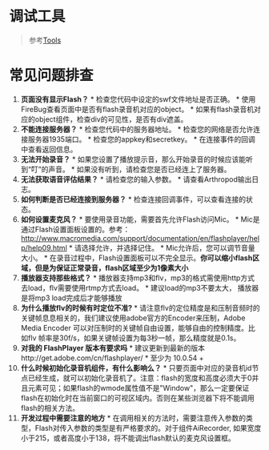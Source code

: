 # 调试工具 #
> 参考[Tools](Tools.md)

# 常见问题排查 #

  1. **页面没有显示Flash？**
    * 检查您代码中设定的swf文件地址是否正确。
    * 使用FireBug查看页面中是否有flash录音机对应的object。
    * 如果有flash录音机对应的object组件，检查div的可见性，是否有div遮盖。
  1. **不能连接服务器？**
    * 检查您代码中的服务器地址。
    * 检查您的网络是否允许连接服务器1935端口。
    * 检查您的appkey和secretkey。
    * 在连接事件的回调中查看返回信息。
  1. **无法开始录音？**
    * 如果您设置了播放提示音，那么开始录音的时候应该能听到“叮”的声音。
    * 如果没有听到，请检查您是否已经连上了服务器。
  1. **无法获取语音评估结果？**
    * 请检查您的输入参数。
    * 请查看Arthropod输出日志。
  1. **如何判断是否已经连接到服务器？**
    * 检查连接回调事件，可以查看连接的状态。
  1. **如何设置麦克风？**
    * 要使用录音功能，需要首先允许Flash访问Mic。
    * Mic是通过Flash设置面板设置的。参考：http://www.macromedia.com/support/documentation/en/flashplayer/help/help09.html
    * 请选择允许，并选择记住。
    * Mic允许后，您可以调节音量大小。
    * 在录音过程中，Flash设置面板可以不完全显示。**你可以缩小flash区域，但是为保证正常录音，flash区域至少为1像素大小**
  1. **播放器支持那些格式？**
    * 播放器支持mp3和flv，mp3的格式需使用http方式去load，flv需要使用rtmp方式去load。
    * 建议load的mp3不要太大， 播放器是将mp3 load完成后才能够播放
  1. **为什么播放flv的时候有时定位不准?**
    * 请注意flv的定位精度是和压制音频时的关键帧息息相关的，我们建议使用adobe官方的Encoder来压制，Adobe Media Encoder 可以对压制时的关键帧自由设置，能够自由的控制精度。比如flv 帧率是30f/s，如果关键帧设置为每3秒一帧，那么精度就是0.1s。
  1. **对我的 FlashPlayer 版本有要求吗**
    * 建议更新到最新的版本http://get.adobe.com/cn/flashplayer/
    * 至少为 10.0.54 +
  1. **什么时候初始化录音机组件，有什么影响么？**
    * 只要页面中对应的录音机id节点已经生成，就可以初始化录音机了。注意：flash的宽度和高度必须大于0并且元素可见；如果flash的wmode属性值不是"Window"，那么一定要保证flash在初始化时在当前窗口的可视区域内。否则在某些浏览器下将不能调用flash的相关方法。
  1. **开发过程中需要注意的地方**
    * 在调用相关的方法时，需要注意传入参数的类型，Flash对传入参数的类型是有严格要求的。对于组件AiRecorder, 如果宽度小于215，或者高度小于138，将不能调出flash默认的麦克风设置框。